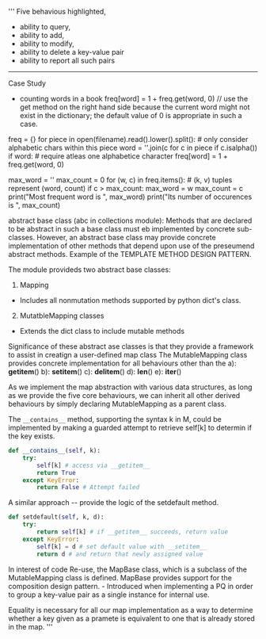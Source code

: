 '''
Five behavious highlighted,
- ability to query, 
- ability to add,
- ability to modify,
- ability to delete a key-value pair
- ability to report all such pairs

-------
Case Study
- counting words in a book
freq[word] = 1 + freq.get(word, 0)
// use the get method on the right hand side because
the current word might not exist in the dictionary;
the default value of 0 is appropriate in such a case.


freq = {}
for piece in open(filename).read().lower().split():
    # only consider alphabetic chars within this piece
    word = ''.join(c for c in piece if c.isalpha())
    if word: # require atleas one alphabetice character
        freq[word] = 1 + freq.get(word, 0)

max_word = ''
max_count = 0
for (w, c) in freq.items(): # (k, v) tuples represent (word, count)
    if c > max_count:
        max_word = w
        max_count = c
print("Most frequent word is ", max_word)
print("Its number of occurences is ", max_count)

abstract base class (abc in collections module):
Methods that are declared to be abstract in such a base
class must eb implemented by concrete sub-classes. However, 
an abstract base class may provide concrete implementation of 
other methods that depend upon use of the preseumend abstract methods.
Example of the TEMPLATE METHOD DESIGN PATTERN.


The module provideds two abstract base classes: 
1. Mapping
- Includes all nonmutation methods supported by python dict's class.
2. MutatbleMapping classes
- Extends the dict class to include mutable methods

Significance of these abstract ase classes is that they provide a framework to assist in creatign a user-defined map class 
The MutableMapping class provides concrete implementation for all behaviours other than the 
a): __getitem__()
b): __setitem__()
c): __delitem__()
d): __len__()
e): __iter__()

As we implement the map abstraction with various data structures, as long as we provide the five core behaviours, we can inherit all other derived behaviours by simply declaring MutableMapping as a parent class. 

The `__contains__` method, supporting the syntax k in M, could be implemented by making a guarded attempt to retrieve self[k] to determin if the key exists.

```python
def __contains__(self, k):
    try:
        self[k] # access via __getitem__
        return True
    except KeyError:
        return False # Attempt failed
```

A similar approach -- provide the logic of the setdefault method.
```python
def setdefault(self, k, d):
    try:
        return self[k] # if __getitem__ succeeds, return value
    except KeyError: 
        self[k] = d # set default value with __setitem__
        return d # and return that newly assigned value
```

In interest of code Re-use, the MapBase class, which is a subclass of the MutableMapping class is defined.
MapBase provides support for the composition design pattern. - Introduced when implementing a PQ in order to group a key-value pair as a single instance for internal use.

Equality is necessary for all our map implementation as a way to determine whether a key given as a pramete is equivalent to one that is already stored in the map. 
'''